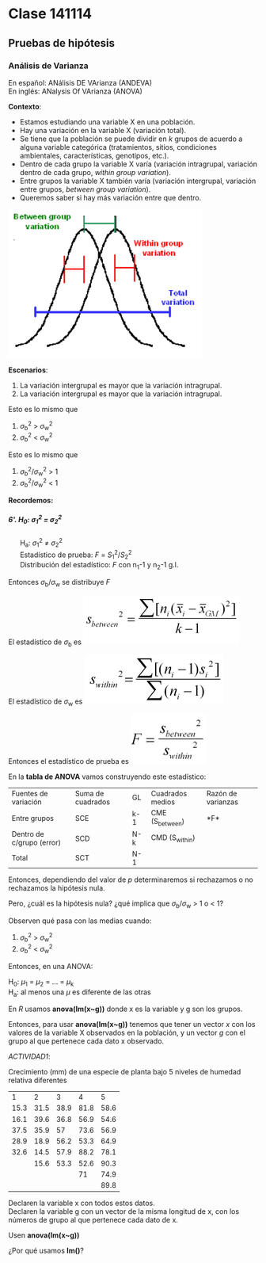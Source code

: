 # Clase 141114

## Pruebas de hipótesis

### Análisis de Varianza

En español: ANálisis DE VArianza (ANDEVA)<br>
En inglés: ANalysis Of VArianza (ANOVA)

**Contexto**:

* Estamos estudiando una variable X en una población.<br>
* Hay una variación en la variable X (variación total).<br>
* Se tiene que la población se puede dividir en *k* grupos de acuerdo a alguna variable categórica (tratamientos, sitios, condiciones ambientales, características, genotipos, etc.).<br>
* Dentro de cada grupo la variable X varía (variación intragrupal, variación dentro de cada grupo, *within group variation*).<br>
* Entre grupos la variable X también varía (variación intergrupal, variación entre grupos, *between group variation*).<br>
* Queremos saber si hay más variación entre que dentro.

<img src="./more/ANOVA.png" height="300px" />

**Escenarios**:

1. La variación intergrupal es mayor que la variación intragrupal.<br>
2. La variación intergrupal es mayor que la variación intragrupal.

Esto es lo mismo que

1. *&sigma;*<sub>b</sub><sup>2</sup> > *&sigma;*<sub>w</sub><sup>2</sup><br>
2. *&sigma;*<sub>b</sub><sup>2</sup> < *&sigma;*<sub>w</sub><sup>2</sup>

Esto es lo mismo que

1. *&sigma;*<sub>b</sub><sup>2</sup>/*&sigma;*<sub>w</sub><sup>2</sup> > 1<br>
2. *&sigma;*<sub>b</sub><sup>2</sup>/*&sigma;*<sub>w</sub><sup>2</sup> < 1

**Recordemos:**

##### 6'.  H<sub>0</sub>: *&sigma;*<sub>1</sub><sup>2</sup> = *&sigma;*<sub>2</sub><sup>2</sup><br>
&nbsp;&nbsp;&nbsp;&nbsp;&nbsp;&nbsp;H<sub>a</sub>: *&sigma;*<sub>1</sub><sup>2</sup> ≠ *&sigma;*<sub>2</sub><sup>2</sup><br>
&nbsp;&nbsp;&nbsp;&nbsp;&nbsp;&nbsp;Estadístico de prueba: *F* = *S*<sub>1</sub><sup>2</sup>/*S*<sub>2</sub><sup>2</sup><br>
&nbsp;&nbsp;&nbsp;&nbsp;&nbsp;&nbsp;Distribución del estadístico: *F* con n<sub>1</sub>-1 y n<sub>2</sub>-1 g.l.

Entonces *&sigma;*<sub>b</sub>/*&sigma;*<sub>w</sub> se distribuye *F*

El estadístico de *&sigma;*<sub>b</sub> es <img src="./more/Sb.png" height="100px" />

El estadístico de *&sigma;*<sub>w</sub> es <img src="./more/Sw.png" height="100px" />

Entonces el estadístico de prueba es <img src="./more/F.png" height="100px" />

En la **tabla de ANOVA** vamos construyendo este estadístico:

<TABLE>
   <TR>
	   <TD>Fuentes de variación</TD>
	   <TD>Suma de cuadrados</TD>
	   <TD>GL</TD>
	   <TD>Cuadrados medios</TD>
	   <TD>Razón de varianzas</TD>
   </TR>
   <TR>
	   <TD>Entre grupos</TD>
	   <TD>SCE</TD>
	   <TD>k-1</TD>
	   <TD>CME (S<sub>between</sub>)</TD>
	   <TD>*F*</TD>
   </TR>
   <TR>
	   <TD>Dentro de c/grupo (error)</TD>
	   <TD>SCD</TD>
	   <TD>N-k</TD>
	   <TD>CMD (S<sub>within</sub>)</TD>
	   <TD> </TD>
   </TR>
   <TR>
	   <TD>Total</TD>
	   <TD>SCT</TD>
	   <TD>N-1</TD>
	   <TD> </TD>
	   <TD> </TD>
   </TR>   
</TABLE>

Entonces, dependiendo del valor de *p* determinaremos si rechazamos o no rechazamos la hipótesis nula.

Pero, ¿cuál es la hipótesis nula? ¿qué implica que *&sigma;*<sub>b</sub>/*&sigma;*<sub>w</sub> > 1 o < 1?

Observen qué pasa con las medias cuando:

1. *&sigma;*<sub>b</sub><sup>2</sup> > *&sigma;*<sub>w</sub><sup>2</sup><br>
2. *&sigma;*<sub>b</sub><sup>2</sup> < *&sigma;*<sub>w</sub><sup>2</sup>

Entonces, en una ANOVA:

H<sub>0</sub>: *µ*<sub>1</sub> = *µ*<sub>2</sub> = ... = *µ*<sub>k</sub><br>
H<sub>a</sub>: al menos una *µ* es diferente de las otras

En *R* usamos **anova(lm(x~g))** donde x es la variable y g son los grupos.

Entonces, para usar **anova(lm(x~g))** tenemos que tener un vector *x* con los valores de la variable X observados en la población, y un vector *g* con el grupo al que pertenece cada dato x observado.

*ACTIVIDAD1*:

Crecimiento (mm) de una especie de planta bajo 5 niveles de humedad relativa diferentes

<TABLE>
<TR><TD>1</TD><TD>2</TD><TD>3</TD><TD>4</TD><TD>5</TD></TR>  
<TR><TD>15.3</TD><TD>31.5</TD><TD>38.9</TD><TD>81.8</TD><TD>58.6</TD></TR>  
<TR><TD>16.1</TD><TD>39.6</TD><TD>36.8</TD><TD>56.9</TD><TD>54.6</TD></TR>  
<TR><TD>37.5</TD><TD>35.9</TD><TD>57</TD><TD>73.6</TD><TD>56.9</TD></TR>  
<TR><TD>28.9</TD><TD>18.9</TD><TD>56.2</TD><TD>53.3</TD><TD>64.9</TD></TR>  
<TR><TD>32.6</TD><TD>14.5</TD><TD>57.9</TD><TD>88.2</TD><TD>78.1</TD></TR>  
<TR><TD> </TD> </TD><TD>15.6</TD><TD>53.3</TD><TD>52.6</TD><TD>90.3</TD></TR>  
<TR><TD> </TD><TD> </TD><TD> </TD><TD>71</TD><TD>74.9</TD></TR>  
<TR><TD> </TD><TD> </TD><TD> </TD><TD> </TD><TD>89.8</TD></TR>  
</TABLE>

Declaren la variable x con todos estos datos.<br>
Declaren la variable g con un vector de la misma longitud de x, con los números de grupo al que pertenece cada dato de x.

Usen **anova(lm(x~g))**

¿Por qué usamos **lm()**?

<math>\mu_{ij} = \mu + \alpha_i + \beta_j + \gamma_{ij}</math>
